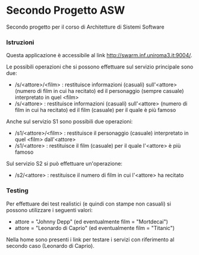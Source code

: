# Secondo Progetto ASW
Secondo progetto per il corso di Architetture di Sistemi Software

### Istruzioni

Questa applicazione è accessibile al link http://swarm.inf.uniroma3.it:9004/.

Le possibili operazioni che si possono effettuare sul servizio principale sono due:

* /s/\<attore>/\<film> : restituisce informazioni (casuali) sull'\<attore> (numero di film in cui ha recitato) ed il personaggio (sempre casuale) interpretato in quel \<film> 
* /s/\<attore> : restituisce informazioni (casuali) sull'\<attore> (numero di film in cui ha recitato) ed il film (casuale) per il quale è più famoso

Anche sul servizio S1 sono possibili due operazioni: 

* /s1/\<attore>/\<film> : restituisce il personaggio (casuale) interpretato in quel \<film> dall'\<attore>
* /s1/\<attore> : restituisce il film (casuale) per il quale l'\<attore> è più famoso

Sul servizio S2 si può effettuare un'operazione: 

* /s2/\<attore> : restituisce il numero di film in cui l'\<attore> ha recitato

### Testing

Per effettuare dei test realistici (e quindi con stampe non casuali) si possono utilizzare i seguenti valori:

* attore = "Johnny Depp" (ed eventualmente film = "Mortdecai")
* attore = "Leonardo di Caprio" (ed eventualmente film = "Titanic")

Nella home sono presenti i link per testare i servizi con riferimento al secondo caso (Leonardo di Caprio).
